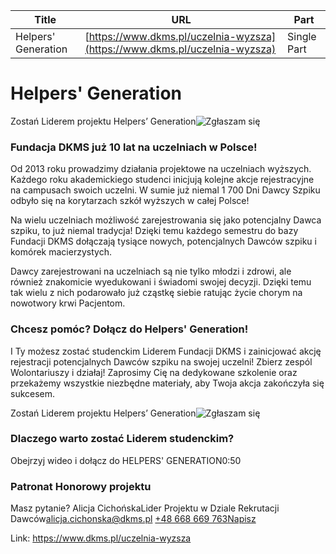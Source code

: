 | **Title**       | **URL**           | **Part**              |
|-----------------|-------------------|-----------------------|
| Helpers' Generation         | [https://www.dkms.pl/uczelnia-wyzsza](https://www.dkms.pl/uczelnia-wyzsza)    | Single Part          |

# Helpers' Generation

Zostań Liderem projektu Helpers’ Generation![Zgłaszam się](/kontakt/studenci-kontakt "Zostań studenckim Liderem Helpers' Generation ")
### Fundacja DKMS już 10 lat na uczelniach w Polsce!



Od 2013 roku prowadzimy działania projektowe na uczelniach wyższych. Każdego roku akademickiego studenci inicjują kolejne akcje rejestracyjne na campusach swoich uczelni. W sumie już niemal 1 700 Dni Dawcy Szpiku odbyło się na korytarzach szkół wyższych w całej Polsce!


  




Na wielu uczelniach możliwość zarejestrowania się jako potencjalny Dawca szpiku, to już niemal tradycja! Dzięki temu każdego semestru do bazy Fundacji DKMS dołączają tysiące nowych, potencjalnych Dawców szpiku i komórek macierzystych.


  




Dawcy zarejestrowani na uczelniach są nie tylko młodzi i zdrowi, ale również znakomicie wyedukowani i świadomi swojej decyzji. Dzięki temu tak wielu z nich podarowało już cząstkę siebie ratując życie chorym na nowotwory krwi Pacjentom.


  



### Chcesz pomóc? Dołącz do Helpers' Generation!


I Ty możesz zostać studenckim Liderem Fundacji DKMS i zainicjować akcję rejestracji potencjalnych Dawców szpiku na swojej uczelni! Zbierz zespól Wolontariuszy i działaj! Zaprosimy Cię na dedykowane szkolenie oraz przekażemy wszystkie niezbędne materiały, aby Twoja akcja zakończyła się sukcesem.


Zostań Liderem projektu Helpers’ Generation![Zgłaszam się](/kontakt/studenci-kontakt "Zostań studenckim Liderem Helpers' Generation ")
### Dlaczego warto zostać Liderem studenckim?


Obejrzyj wideo i dołącz do HELPERS' GENERATION0:50
### Patronat Honorowy projektu



Masz pytanie? Alicja CichońskaLider Projektu w Dziale Rekrutacji Dawców[alicja.cichonska@dkms.pl](mailto:alicja.cichonska@dkms.pl " Alicja Cichońska") [\+48 668 669 763](tel:%20+48%20668%20669%20763 " Alicja Cichońska")[Napisz](mailto:alicja.cichonska@dkms.pl)

Link: https://www.dkms.pl/uczelnia-wyzsza
